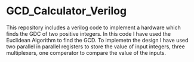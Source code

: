 # GCD_Calculator_Verilog
This repository includes a verilog code to implement a hardware which finds the GDC of two positive integers.
In this code I have used the Euclidean Algorithm to find the GCD.
To implemetn the design I have used two parallel in parallel registers to store the value of input integers, three multiplexers, one comperator to compare the value of the inputs.
